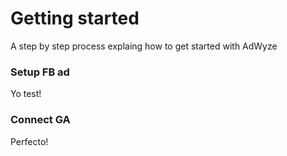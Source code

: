 # Getting started

A step by step process explaing how to get started with AdWyze

### Setup FB ad
Yo test!

### Connect GA
Perfecto!

